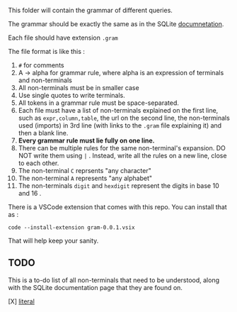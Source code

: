 This folder will contain the grammar of different queries. 

The grammar should be exactly the same as in the SQLite [documnetation](https://sqlite.org/lang.html).

Each file should have extension `.gram`

The file format is like this :

1. `#` for comments
2. A -> alpha for grammar rule, where alpha is an expression of terminals and non-terminals
3. All non-terminals must be in smaller case
4. Use single quotes to write terminals.
5. All tokens in a grammar rule must be space-separated.
6. Each file must have a list of non-terminals explained on the first line, such as `expr,column,table`, the url on the second line, the non-terminals used (imports) in 3rd line (with links to the `.gram` file explaining it) and then a blank line.
7. **Every grammar rule must lie fully on one line.**
8. There can be multiple rules for the same non-terminal's expansion. DO NOT write them using `|` . Instead, write all the rules on a new line, close to each other.
9. The non-terminal `C` reprsents "any character"
10. The non-terminal `A` represents "any alphabet"
11. The non-terminals `digit` and `hexdigit` represent the digits in base 10 and 16 .

There is a VSCode extension that comes with this repo. You can install that as :

```
code --install-extension gram-0.0.1.vsix
```

That will help keep your sanity.

## TODO

This is a to-do list of all non-terminals that need to be understood, along with the SQLite documentation page that they are found on.

[X] [literal](https://sqlite.org/syntax/literal-value.html)

